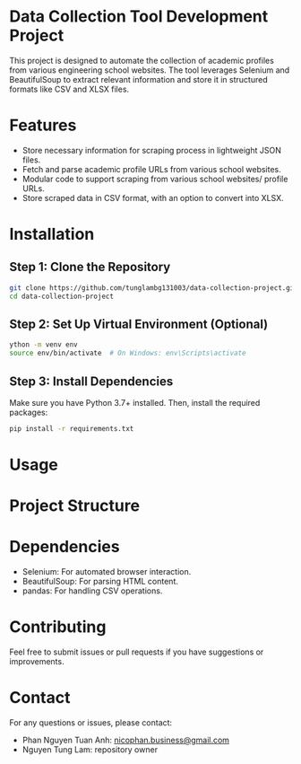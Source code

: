 # Data Collection Tool Development Project


This project is designed to automate the collection of academic profiles from various engineering school websites. The tool leverages Selenium and BeautifulSoup to extract relevant information and store it in structured formats like CSV and XLSX files.

# Features
- Store necessary information for scraping process in lightweight JSON files.
- Fetch and parse academic profile URLs from various school websites.
- Modular code to support scraping from various school websites/ profile URLs.
- Store scraped data in CSV format, with an option to convert into XLSX.

# Installation
## Step 1: Clone the Repository
```bash
git clone https://github.com/tunglambg131003/data-collection-project.git
cd data-collection-project
```
## Step 2: Set Up Virtual Environment (Optional)
```bash
ython -m venv env
source env/bin/activate  # On Windows: env\Scripts\activate
```
## Step 3: Install Dependencies
Make sure you have Python 3.7+ installed. Then, install the required packages:
```bash
pip install -r requirements.txt
```

# Usage

# Project Structure

# Dependencies
- Selenium: For automated browser interaction.
- BeautifulSoup: For parsing HTML content.
- pandas: For handling CSV operations.

# Contributing
Feel free to submit issues or pull requests if you have suggestions or improvements.

# Contact
For any questions or issues, please contact:
- Phan Nguyen Tuan Anh: nicophan.business@gmail.com
- Nguyen Tung Lam: repository owner

